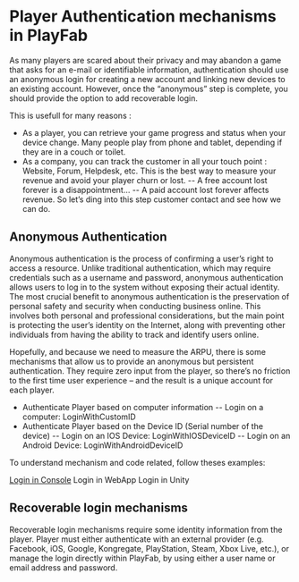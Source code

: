 # Player Authentication mechanisms in PlayFab
As many players are scared about their privacy and may abandon a game that asks for an e-mail or identifiable information, authentication should use an anonymous login for creating a new account and linking new devices to an existing account. However, once the “anonymous” step is complete, you should provide the option to add recoverable login.

This is usefull for many reasons :

- As a player, you can retrieve your game progress and status when your device change. Many people play from phone and tablet, depending if they are in a couch or toilet.
- As a company, you can track the customer in all your touch point : Website, Forum, Helpdesk, etc. This is the best way to measure your revenue and avoid your player churn or lost.
-- A free account lost forever is a disappointment…
-- A paid account lost forever affects revenue.
So let’s ding into this step customer contact and see how we can do.

## Anonymous Authentication
Anonymous authentication is the process of confirming a user’s right to access a resource. 
Unlike traditional authentication, which may require credentials such as a username and password, anonymous authentication allows users to log in to the system without exposing their actual identity. 
The most crucial benefit to anonymous authentication is the preservation of personal safety and security when conducting business online. 
This involves both personal and professional considerations, but the main point is protecting the user’s identity on the Internet, along with preventing other individuals from having the ability to track and identify users online.

Hopefully, and because we need to measure the ARPU, there is some mechanisms that allow us to provide an anonymous but persistent authentication. They require zero input from the player, so there’s no friction to the first time user experience – and the result is a unique account for each player.

- Authenticate Player based on computer information
-- Login on a computer: LoginWithCustomID
- Authenticate Player based on the Device ID (Serial number of the device)
-- Login on an IOS Device: LoginWithIOSDeviceID
-- Login on an Android Device: LoginWithAndroidDeviceID

To understand mechanism and code related, follow theses examples:

[Login in Console](./Console/)
Login in WebApp
Login in Unity

## Recoverable login mechanisms
Recoverable login mechanisms require some identity information from the player. Player must either authenticate with an external provider (e.g. Facebook, iOS, Google, Kongregate, PlayStation, Steam, Xbox Live, etc.), or manage the login directly within PlayFab, by using either a user name or email address and password.

